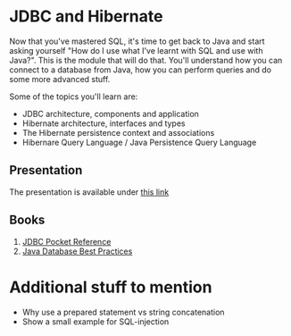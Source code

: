 # JDBC and Hibernate
Now that you've mastered SQL, it's time to get back to Java and start asking yourself
"How do I use what I've learnt with SQL and use with Java?".
This is the module that will do that. You'll understand how you can connect to a database 
from Java, how you can perform queries and do some more advanced stuff.

Some of the topics you'll learn are:
- JDBC architecture, components and application
- Hibernate architecture, interfaces and types
- The Hibernate persistence context and associations
- Hibernare Query Language /  Java Persistence Query Language

## Presentation
The presentation is available under [this link](https://gitlab.com/sda-international/program/java/jdbc-hibernate/wikis/uploads/c917e94c47f1130857eedff36c62e4ee/08_JDBC_and_Hibernate.pdf)

## Books
1. [JDBC Pocket Reference](https://www.goodreads.com/book/show/853191.JDBC_Pocket_Reference)
2. [Java Database Best Practices](https://www.goodreads.com/book/show/1782361.Java_Database_Best_Practices)

# Additional stuff to mention

* Why use a prepared statement vs string concatenation
* Show a small example for SQL-injection
